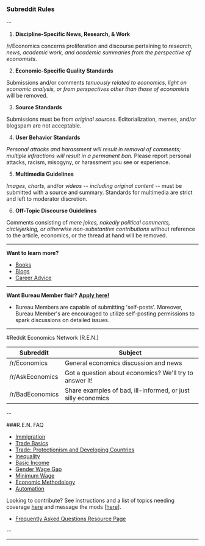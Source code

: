 ### Subreddit Rules

--

1. **Discipline-Specific News, Research, & Work**

  /r/Economics concerns proliferation and discourse pertaining to *research, news, academic work, and academic summaries from the perspective of economists*.

2. **Economic-Specific Quality Standards**

  Submissions and/or comments *tenuously related to economics, light on economic analysis, or from perspectives other than those of economists* will be removed.

3. **Source Standards**

  Submissions must be from *original sources*. Editorialization, memes, and/or blogspam are not acceptable.  

4. **User Behavior Standards**

  *Personal attacks and harassment will result in removal of comments; multiple infractions will result in a permanent ban.* Please report personal attacks, racism, misogyny, or harassment you see or experience. 


5. **Multimedia Guidelines**

  *Images*, *charts*, and/or *videos* -- *including original content* -- must be submitted with a source and summary. Standards for multimedia are strict and left to moderator discretion.

6. **Off-Topic Discourse Guidelines**

  Comments consisting of *mere jokes, nakedly political comments, circlejerking, or otherwise non-substantive contributions* without reference to the article, economics, or the thread at hand will be removed.

---

**Want to learn more?** 

* [Books](http://www.reddit.com/r/Economics/wiki/reading/)
* [Blogs](http://www.reddit.com/r/Economics/wiki/blogs)
* [Career Advice](https://www.reddit.com/r/Economics/wiki/career)

---

**Want Bureau Member flair?** [**Apply here!**](https://www.reddit.com/r/Economics/comments/5cbu93/call_for_bureau_member_flair_5/)

* Bureau Members are capable of submitting 'self-posts'. Moreover, Bureau Member's are encouraged to utilize self-posting permissions to spark discussions on detailed issues.   

---


#Reddit Economics Network (R.E.N.)

|Subreddit|Subject|
|---|---|
|/r/Economics|General economics discussion and news|
|/r/AskEconomics|Got a question about economics? We'll try to answer it!|
|/r/BadEconomics|Share examples of bad, ill-informed, or just silly economics|

--

###R.E.N. FAQ

* [Immigration](http://www.reddit.com/r/Economics/wiki/faq_immigration)
* [Trade Basics](http://www.reddit.com/r/Economics/wiki/faq_trade)
 * [Trade: Protectionism and Developing Countries](https://www.reddit.com/r/Economics/wiki/faq_protectionism_and_development)
* [Inequality](http://www.reddit.com/r/Economics/wiki/faq_inequality)
* [Basic Income](http://www.reddit.com/r/Economics/wiki/faq_basicincome)
* [Gender Wage Gap](http://www.reddit.com/r/Economics/wiki/faq_genderwagegap)
* [Minimum Wage](https://www.reddit.com/r/Economics/wiki/faq_minwage)
* [Economic Methodology](https://www.reddit.com/r/Economics/wiki/faq_methods)
* [Automation](https://www.reddit.com/r/Economics/wiki/faq_automation)

Looking to contribute?  See instructions and a list of topics needing coverage [here](https://www.reddit.com/r/Economics/wiki/faq_neededsections) and message the mods [[here](https://www.reddit.com/message/compose?to=%2Fr%2FEconomics)].

* [Frequently Asked Questions Resource Page](https://www.reddit.com/r/Economics/wiki/index#wiki_frequently_asked_questions)

--

---